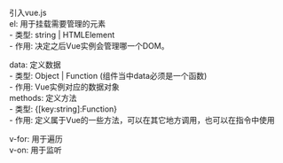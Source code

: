 #  

引入vue.js  
el: 用于挂载需要管理的元素  
    - 类型: string | HTMLElement  
    - 作用: 决定之后Vue实例会管理哪一个DOM。  

data: 定义数据  
        - 类型: Object | Function (组件当中data必须是一个函数)  
        - 作用: Vue实例对应的数据对象  
methods: 定义方法  
        - 类型: {[key:string]:Function}  
        - 作用: 定义属于Vue的一些方法，可以在其它地方调用，也可以在指令中使用  

v-for: 用于遍历  
v-on: 用于监听  
